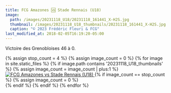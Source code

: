 ```yaml
---
title: FCG Amazones 🆚 Stade Rennais (U18)
image: 
  path: /images/20231118_U18/20231118_161441_X-H2S.jpg
  thumbnail: /images/20231118_U18_thumbnails/20231118_161441_X-H2S.jpg
  caption: "© 2023 Frédéric Fleuri & FCG"
last_modified_at: 2018-02-05T16:19:20-05:00
---
```


Victoire des Grenobloises 46 à 0.

<div class="images-row">
{% assign stop_count = 4 %}
{% assign image_count = 0 %}
{% for image in site.static_files %}
  {% if image.path contains '20231118_U18_thumbnails' %}
    {% assign image_count = image_count | plus:1 %}
    <a href="{{ site.baseurl }}{{ image.path | replace: '_thumbnails', '' }}" data-lightbox="fcgasr">
    <img src="{{ site.baseurl }}{{ image.path }}" alt="FCG Amazones vs Stade Rennais (U18)">
    </a>
    {% if image_count == stop_count %}
      {% assign image_count = 0 %}
      </div>
      <div class="images-row">
      {% endif %}
  {% endif %}
{% endfor %}
</div>